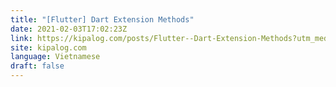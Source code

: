 ```yaml
---
title: "[Flutter] Dart Extension Methods"
date: 2021-02-03T17:02:23Z
link: https://kipalog.com/posts/Flutter--Dart-Extension-Methods?utm_medium=RSS&utm_source=news.12bit.vn
site: kipalog.com
language: Vietnamese
draft: false
---
```

